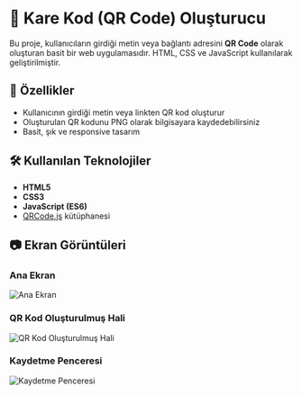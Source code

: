 # 📱 Kare Kod (QR Code) Oluşturucu

Bu proje, kullanıcıların girdiği metin veya bağlantı adresini **QR Code** olarak oluşturan basit bir web uygulamasıdır. 
HTML, CSS ve JavaScript kullanılarak geliştirilmiştir.

## 🚀 Özellikler
- Kullanıcının girdiği metin veya linkten QR kod oluşturur
- Oluşturulan QR kodunu PNG olarak bilgisayara kaydedebilirsiniz
- Basit, şık ve responsive tasarım

## 🛠️ Kullanılan Teknolojiler
- **HTML5**
- **CSS3**
- **JavaScript (ES6)**
- [QRCode.js](https://github.com/davidshimjs/qrcodejs) kütüphanesi

## 📷 Ekran Görüntüleri

### Ana Ekran
![Ana Ekran](first.png)

### QR Kod Oluşturulmuş Hali
![QR Kod Oluşturulmuş Hali](second.png)

### Kaydetme Penceresi
![Kaydetme Penceresi](third.png)
